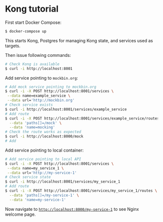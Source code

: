 # Kong tutorial

First start Docker Compose:

```bash
$ docker-compose up
```

This starts Kong, Postgres for managing Kong state, and services used as targets.

Then issue following commands:

```bash
# Check Kong is available
$ curl -i http://localhost:8001
```

Add service pointing to `mockbin.org`:

```bash
# Add mock service pointing to mockbin.org
$ curl -i -X POST http://localhost:8001/services \
 --data name=example_service \
 --data url='http://mockbin.org'
# Check service exists
$ curl -i http://localhost:8001/services/example_service
# Add route
$ curl -i -X POST http://localhost:8001/services/example_service/routes \
  --data 'paths[]=/mock' \
  --data 'name=mocking'
# Check the route works as expected
$ curl -i http://localhost:8000/mock
# Add
```

Add service pointing to local container:

```bash
# Add service pointing to local API
$ curl -i -X POST http://localhost:8001/services \
 --data name=my_service_1 \
 --data url='http://my-service-1'
# Check service state
$ curl -i http://localhost:8001/services/my_service_1
# Add route
$ curl -i -X POST http://localhost:8001/services/my_service_1/routes \
  --data 'paths[]=/my-service-1' \
  --data 'name=my-service-1'
```

Now navigate to [`http://localhost:8000/my-service-1`](http://localhost:8000/my-service-1) to see Nginx welcome page.
